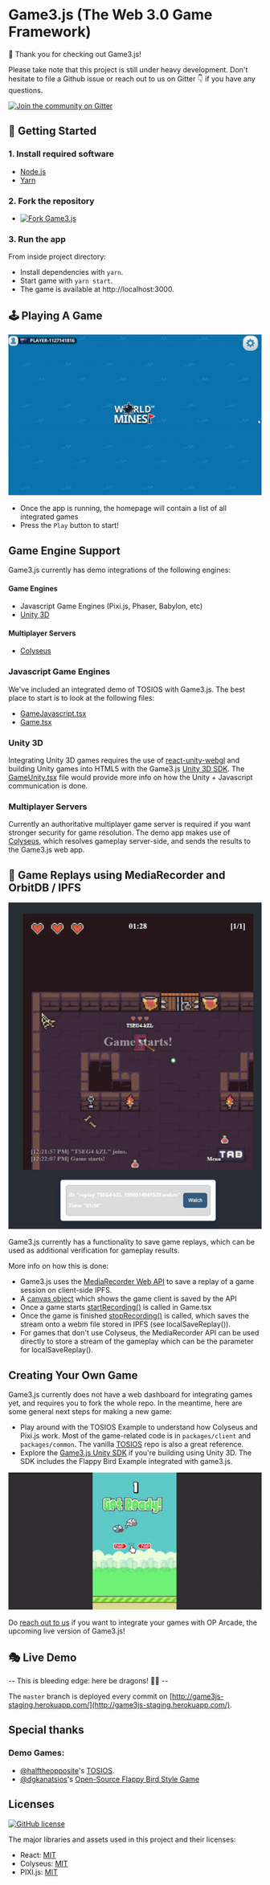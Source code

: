 # Game3.js (The Web 3.0 Game Framework)

👋 Thank you for checking out Game3.js! 

Please take note that this project is still under heavy development. 
Don't hesitate to file a Github issue or reach out to us on Gitter 👇 if you have any questions. 

 

[![Join the community on Gitter](https://img.shields.io/gitter/room/alto-io/game3-js?style=for-the-badge)](https://gitter.im/game3-js/community)

## 🚀 Getting Started

### 1. Install required software

 * [Node.js](https://nodejs.org/en/download/)
 * [Yarn](https://yarnpkg.com/getting-started/install)

### 2. Fork the repository

* [![Fork Game3.js](https://img.shields.io/github/forks/alto-io/game3.js.svg?style=social&label=Fork%20Game3.js&maxAge=2592000)](https://GitHub.com/alto-io/game3.js/fork)

### 3. Run the app

From inside project directory:
* Install dependencies with `yarn`.
* Start game with `yarn start`.
* The game is available at http://localhost:3000.

## 🕹 Playing A Game

 ![World of Mines](images/wom.gif?raw=true "World of Mines")

 * Once the app is running, the homepage will contain a list of all integrated games
 * Press the `Play` button to start!

 ## Game Engine Support

Game3.js currently has demo integrations of the following engines:

#### Game Engines
* Javascript Game Engines (Pixi.js, Phaser, Babylon, etc)
* [Unity 3D](https://github.com/alto-io/game3js-unity-sdk)

#### Multiplayer Servers
* [Colyseus](https://colyseus.io/)

### Javascript Game Engines

We've included an integrated demo of TOSIOS with Game3.js. The best place to start is to look at the following files:
* [GameJavascript.tsx](packages/client/src/scenes/GameJavascript.tsx)
* [Game.tsx](packages/client/src/scenes/Game.tsx)

### Unity 3D

Integrating Unity 3D games requires the use of [react-unity-webgl](https://www.npmjs.com/package/react-unity-webgl) and building Unity games into HTML5 with the Game3.js [Unity 3D SDK](https://github.com/alto-io/game3js-unity-sdk). The [GameUnity.tsx](packages/client/src/scenes/GameUnity.tsx) file would provide more info on how the Unity + Javascript communication is done.

### Multiplayer Servers

Currently an authoritative multiplayer game server is required if you want stronger security for game resolution. The demo app makes use of [Colyseus](https://colyseus.io/), which resolves gameplay server-side, and sends the results to the Game3.js web app.

## 📼 Game Replays using MediaRecorder and OrbitDB / IPFS

 ![Watch Replay](images/watchreplay.png?raw=true "Watch Replay")

Game3.js currently has a functionality to save game replays, which can be used as additional verification for gameplay results.

More info on how this is done:

* Game3.js uses the [MediaRecorder Web API](https://developer.mozilla.org/en-US/docs/Web/API/MediaRecorder) to save a replay of a game session on client-side IPFS.
* A [canvas object](packages/client/src/scenes/GameContainer.tsx) which shows the game client is saved by the API
* Once a game starts [startRecording()](packages/client/src/scenes/Game.tsx) is called in Game.tsx
* Once the game is finished [stopRecording()](packages/client/src/scenes/Game.tsx) is called, which saves the stream onto a webm file stored in IPFS (see localSaveReplay()).
* For games that don't use Colyseus, the MediaRecorder API can be used directly to store a stream of the gameplay which can be the parameter for localSaveReplay().


## Creating Your Own Game

Game3.js currently does not have a web dashboard for integrating games yet, and requires you to fork the whole repo. In the meantime, here are some general next steps for making a new game: 

  * Play around with the TOSIOS Example to understand how Colyseus and Pixi.js work. Most of the game-related code is in `packages/client` and `packages/common`. The vanilla [TOSIOS](https://github.com/halftheopposite/tosios) repo is also a great reference.
  * Explore the [Game3.js Unity SDK](https://github.com/alto-io/game3js-unity-sdk) if you're building using Unity 3D. The SDK includes the Flappy Bird Example integrated with game3.js.

 ![Flappy Bird](images/flappybird.gif?raw=true "Flappy Bird")


Do [reach out to us](https://gitter.im/game3-js/community) if you want to integrate your games with OP Arcade, the upcoming live version of Game3.js!


## 🎭 Live Demo

-- This is bleeding edge: here be dragons! 🐲🐉 --

The `master` branch is deployed every commit on [http://game3js-staging.herokuapp.com/](http://game3js-staging.herokuapp.com/). 


## Special thanks

### Demo Games:
* [@halftheopposite](https://github.com/halftheopposite)'s [TOSIOS](https://github.com/halftheopposite/tosios).
 * [@dgkanatsios](https://github.com/dgkanatsios)'s [Open-Source Flappy Bird Style Game](https://github.com/dgkanatsios/FlappyBirdStyleGame)

## Licenses

[![GitHub license](https://img.shields.io/badge/license-MIT-blue.svg?style=for-the-badge)](https://github.com/alto-io/game3.js/blob/master/LICENSE)

The major libraries and assets used in this project and their licenses:

* React: [MIT](https://github.com/facebook/react/blob/master/LICENSE)
* Colyseus: [MIT](https://github.com/colyseus/colyseus/blob/master/LICENSE)
* PIXI.js: [MIT](https://github.com/pixijs/pixi.js/blob/dev/LICENSE)
